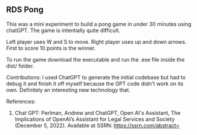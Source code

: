 ## RDS Pong

This was a mini experiment to build a pong game in under 30 minutes using chatGPT. The game is intentially quite difficult.

Left player uses W and S to move. Right player uses up and down arrows. First to score 10 points is the winner.

To run the game download the executable and run the .exe file inside the dist/ folder.

Contributions: I used ChatGPT to generate the initial codebase but had to debug it and finish it off myself because the GPT code didn't work on its own. Definitely an interesting new technology that.

References:
1. Chat GPT: Perlman, Andrew and ChatGPT, Open AI's Assistant, The Implications of OpenAI’s Assistant for Legal Services and Society (December 5, 2022). Available at SSRN: https://ssrn.com/abstract=
